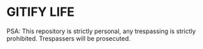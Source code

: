 GITIFY LIFE
===========

PSA: This repository is strictly personal, any trespassing is strictly prohibited.
    Trespassers will be prosecuted.
